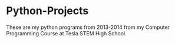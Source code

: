 # Python-Projects
These are my python programs from 2013-2014 from my Computer Programming Course at Tesla STEM High School.
